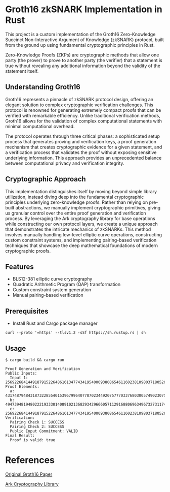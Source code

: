 # Groth16 zkSNARK Implementation in Rust

This project is a custom implementation of the Groth16 Zero-Knowledge Succinct Non-Interactive Argument of Knowledge (zkSNARK) protocol, built from the ground up using fundamental cryptographic principles in Rust.

Zero-Knowledge Proofs (ZKPs) are cryptographic methods that allow one party (the prover) to prove to another party (the verifier) that a statement is true without revealing any additional information beyond the validity of the statement itself.

## Understanding Groth16

Groth16 represents a pinnacle of zkSNARK protocol design, offering an elegant solution to complex cryptographic verification challenges. This protocol is renowned for generating extremely compact proofs that can be verified with remarkable efficiency. Unlike traditional verification methods, Groth16 allows for the validation of complex computational statements with minimal computational overhead.

The protocol operates through three critical phases: a sophisticated setup process that generates proving and verification keys, a proof generation mechanism that creates cryptographic evidence for a given statement, and a verification process that validates the proof without exposing sensitive underlying information. This approach provides an unprecedented balance between computational privacy and verification integrity.

## Cryptographic Approach

This implementation distinguishes itself by moving beyond simple library utilization, instead diving deep into the fundamental cryptographic principles underlying zero-knowledge proofs. Rather than relying on pre-built abstractions, we manually implement cryptographic primitives, giving us granular control over the entire proof generation and verification process.
By leveraging the Ark cryptography library for base operations while constructing our own protocol layers, we create a unique approach that demonstrates the intricate mechanics of zkSNARKs. This method involves manually handling low-level elliptic curve operations, constructing custom constraint systems, and implementing pairing-based verification techniques that showcase the deep mathematical foundations of modern cryptographic proofs.

## Features

- BLS12-381 elliptic curve cryptography
- Quadratic Arithmetic Program (QAP) transformation
- Custom constraint system generation
- Manual pairing-based verification

## Prerequisites

- Install Rust and Cargo package manager
```
curl --proto '=https' --tlsv1.2 -sSf https://sh.rustup.rs | sh
```

## Usage

```run
$ cargo build && cargo run

Proof Generation and Verification
Public Inputs:
  Input 1: 25692268414491879152264861613477434195400093808654611602381098037180526295161
Proof Elements:
  a: 4317487948431873228554015396799640778702344920757770337680300574902307581780
  b: 49473948194802221933301408910213682934296660571129168806963496732731174706912
  c: 25692268414491879152264861613477434195400093808654611602381098037180526295161
Verification:
  Pairing Check 1: SUCCESS
  Pairing Check 2: SUCCESS
  Public Input Commitment: VALID
Final Result:
  Proof is valid: true
```

# References

[Original Groth16 Paper](https://eprint.iacr.org/2016/260.pdf)

[Ark Cryptography Library](https://github.com/arkworks-rs)
